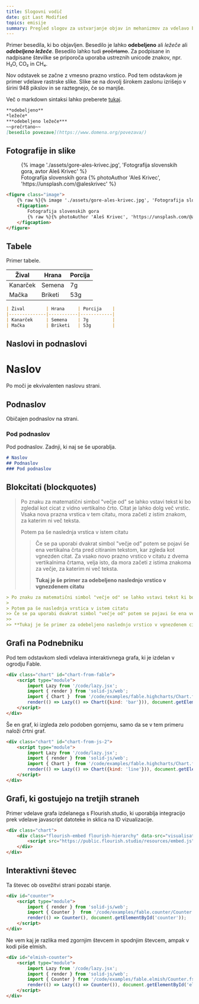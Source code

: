 ```yaml
---
title: Slogovni vodič
date: git Last Modified
topics: emisije
summary: Pregled slogov za ustvarjanje objav in mehanizmov za vdelavo bogatih vsebin
---
```


Primer besedila, ki bo objavljen. Besedilo je lahko **odebeljeno** ali *ležeče* ali ***odebeljeno ležeče***. Besedilo lahko tudi ~~prečrtamo~~. Za podpisane in nadpisane številke se priporoča uporaba ustreznih unicode znakov, npr. H₂O, CO₂ in CH₄.  

Nov odstavek se začne z vmesno prazno vrstico. Pod tem odstavkom je primer vdelave rastrske slike. Slike se na dovolj širokem zaslonu izrišejo v širini 948 pikslov in se raztegnejo, če so manjše.

Več o markdown sintaksi lahko preberete [tukaj](https://www.markdownguide.org/basic-syntax/).

```markdown
**odebeljeno**
*ležeče*
***odebeljeno ležeče***
~~prečrtano~~
[besedilo povezave](https://www.domena.org/povezava/)
```

## Fotografije in slike

<figure class="image">
    {% image './assets/gore-ales-krivec.jpg', 'Fotografija slovenskih gora, avtor Aleš Krivec' %}
    <figcaption>
        Fotografija slovenskih gora
        {% photoAuthor 'Aleš Krivec', 'https://unsplash.com/@aleskrivec' %}
    </figcaption>
</figure>

```html
<figure class="image">
    {% raw %}{% image './assets/gore-ales-krivec.jpg', 'Fotografija slovenskih gora, avtor Aleš Krivec' %}{% endraw %}
    <figcaption>
        Fotografija slovenskih gora
        {% raw %}{% photoAuthor 'Aleš Krivec', 'https://unsplash.com/@aleskrivec' %}{% endraw %}
    </figcaption>
</figure>
```

## Tabele

Primer tabele.

| Žival        | Hrana     | Porcija    |
|--------------|-----------|------------|
| Kanarček     | Semena    | 7g         |
| Mačka        | Briketi   | 53g        |

```markdown
| Žival        | Hrana     | Porcija    |
|--------------|-----------|------------|
| Kanarček     | Semena    | 7g         |
| Mačka        | Briketi   | 53g        |
```

## Naslovi in podnaslovi

<div class="flex border-t border-slate-300 mb-4 pt-4 flex-wrap sm:no-flex">
    <h1 class="m-0! w-full sm:w-1/3">Naslov</h1>
    <div>
        Po moči je ekvivalenten naslovu strani. 
    </div>
</div>
<div class="flex border-t border-slate-300 mb-4 pt-4 flex-wrap sm:no-flex">
    <h2 class="m-0! w-full sm:w-1/3">Podnaslov</h2>
    <div>
        Običajen podnaslov na strani.
    </div>
</div>
<div class="flex border-t border-slate-300 mb-4 pt-4 flex-wrap sm:no-flex">
    <h3 class="m-0! w-full sm:w-1/3">Pod podnaslov</h3>
    <div>
        Pod podnaslov. Zadnji, ki naj se še uporablja.
    </div>
</div>

```markdown
# Naslov
## Podnaslov
### Pod podnaslov
```

## Blokcitati (blockquotes)

> Po znaku za matematični simbol "večje od" se lahko vstavi tekst ki bo zgledal kot cicat z vidno vertikalno črto. Citat je lahko dolg več vrstic. Vsaka nova prazna vrstica v tem citatu, mora začeti z istim znakom, za katerim ni več teksta.
>
> Potem pa še naslednja vrstica v istem citatu
>> Če se pa uporabi dvakrat simbol "večje od" potem se pojavi še ena vertikalna črta pred citiranim tekstom, kar zgleda kot vgnezden citat. Za vsako novo prazno vrstico v citatu z dvema vertikalnima črtama, velja isto, da mora začeti z istima znakoma za večje, za katerim ni več teksta.
>>
>> **Tukaj je še primer za odebeljeno naslednjo vrstico v vgnezdenem citatu**

```markdown
> Po znaku za matematični simbol "večje od" se lahko vstavi tekst ki bo zgledal kot cicat z vidno vertikalno črto. Citat je lahko dolg več vrstic. Vsaka nova prazna vrstica v tem citatu, mora začeti z istim znakom, za katerim ni več teksta.
>
> Potem pa še naslednja vrstica v istem citatu
>> Če se pa uporabi dvakrat simbol "večje od" potem se pojavi še ena vertikalna črta pred citiranim tekstom, kar zgleda kot vgnezden citat. Za vsako novo prazno vrstico v citatu z dvema vertikalnima črtama, velja isto, da mora začeti z istima znakoma za večje, za katerim ni več teksta.
>>
>> **Tukaj je še primer za odebeljeno naslednjo vrstico v vgnezdenem citatu**
```


## Grafi na Podnebniku

Pod tem odstavkom sledi vdelava interaktivnega grafa, ki je izdelan v ogrodju Fable.

<div class="chart" id="chart-from-fable">
    <script type="module">
        import Lazy from '/code/lazy.jsx';
        import { render } from 'solid-js/web';
        import { Chart }  from '/code/examples/fable.highcharts/Chart.fs.jsx';
        render(() => Lazy(() => Chart({kind: 'bar'})), document.getElementById('chart-from-fable'));
    </script>
</div>

```html
<div class="chart" id="chart-from-fable">
    <script type="module">
        import Lazy from '/code/lazy.jsx';
        import { render } from 'solid-js/web';
        import { Chart }  from '/code/examples/fable.highcharts/Chart.fs.jsx';
        render(() => Lazy(() => Chart({kind: 'bar'})), document.getElementById('chart-from-fable'));
    </script>
</div>
```

Še en graf, ki izgleda zelo podoben gornjemu, samo da se v tem primeru naloži črtni graf.

<div class="chart" id="chart-from-js-2">
    <script type="module">
        import Lazy from '/code/lazy.jsx';
        import { render } from 'solid-js/web';
        import { Chart }  from '/code/examples/fable.highcharts/Chart.fs.jsx';
        render(() => Lazy(() => Chart({kind: 'line'})), document.getElementById('chart-from-js-2'));
    </script>
</div>

```html
<div class="chart" id="chart-from-js-2">
    <script type="module">
        import Lazy from '/code/lazy.jsx';
        import { render } from 'solid-js/web';
        import { Chart }  from '/code/examples/fable.highcharts/Chart.fs.jsx';
        render(() => Lazy(() => Chart({kind: 'line'})), document.getElementById('chart-from-js-2'));
    </script>
</div>
```

## Grafi, ki gostujejo na tretjih straneh

Primer vdelave grafa izdelanega s Flourish.studio, ki uporablja integracijo prek vdelave javascript datoteke in sklica na ID vizualizacije.

<div class="chart">
    <div class="flourish-embed flourish-hierarchy" data-src="visualisation/12923003">
        <script src="https://public.flourish.studio/resources/embed.js"></script>
    </div>
</div>

```markdown
<div class="chart">
    <div class="flourish-embed flourish-hierarchy" data-src="visualisation/12923003">
        <script src="https://public.flourish.studio/resources/embed.js"></script>
    </div>
</div>
```

## Interaktivni števec

Ta števec ob osvežitvi strani pozabi stanje.

<div id="counter">
    <script type="module">
        import { render } from 'solid-js/web';
        import { Counter }  from '/code/examples/fable.counter/Counter.fs.jsx';
        render(() => Counter(), document.getElementById('counter'));
    </script>
</div>

```markdown
<div id="counter">
    <script type="module">
        import { render } from 'solid-js/web';
        import { Counter }  from '/code/examples/fable.counter/Counter.fs.jsx';
        render(() => Counter(), document.getElementById('counter'));
    </script>
</div>
```

Ne vem kaj je razlika med zgornjim števcem in spodnjim števcem, ampak v kodi piše elmish.

<div id="elmish-counter">
    <script type="module">
        import Lazy from '/code/lazy.jsx';
        import { render } from 'solid-js/web';
        import { Counter } from '/code/examples/fable.elmish/Counter.fs.jsx';
        render(() => Lazy(() => Counter()), document.getElementById('elmish-counter'));
    </script>
</div>

```markdown
<div id="elmish-counter">
    <script type="module">
        import Lazy from '/code/lazy.jsx';
        import { render } from 'solid-js/web';
        import { Counter } from '/code/examples/fable.elmish/Counter.fs.jsx';
        render(() => Lazy(() => Counter()), document.getElementById('elmish-counter'));
    </script>
</div>
```
